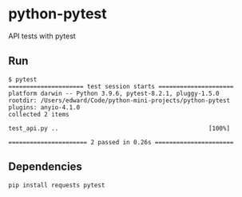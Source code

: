 # python-pytest

API tests with pytest

## Run

```
$ pytest
===================== test session starts =====================
platform darwin -- Python 3.9.6, pytest-8.2.1, pluggy-1.5.0
rootdir: /Users/edward/Code/python-mini-projects/python-pytest
plugins: anyio-4.1.0
collected 2 items                                             

test_api.py ..                                          [100%]

====================== 2 passed in 0.26s ======================
```

## Dependencies

```bash
pip install requests pytest
```
